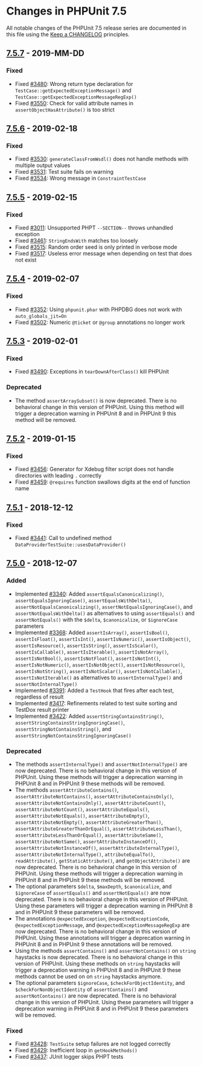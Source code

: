 # Changes in PHPUnit 7.5

All notable changes of the PHPUnit 7.5 release series are documented in this file using the [Keep a CHANGELOG](http://keepachangelog.com/) principles.

## [7.5.7] - 2019-MM-DD

### Fixed

* Fixed [#3480](https://github.com/sebastianbergmann/phpunit/issues/3480): Wrong return type declaration for `TestCase::getExpectedExceptionMessage()` and `TestCase::getExpectedExceptionMessageRegExp()`
* Fixed [#3550](https://github.com/sebastianbergmann/phpunit/issues/3550): Check for valid attribute names in `assertObjectHasAttribute()` is too strict

## [7.5.6] - 2019-02-18

### Fixed

* Fixed [#3530](https://github.com/sebastianbergmann/phpunit/issues/3530): `generateClassFromWsdl()` does not handle methods with multiple output values
* Fixed [#3531](https://github.com/sebastianbergmann/phpunit/issues/3531): Test suite fails on warning
* Fixed [#3534](https://github.com/sebastianbergmann/phpunit/pull/3534): Wrong message in `ConstraintTestCase`

## [7.5.5] - 2019-02-15

### Fixed

* Fixed [#3011](https://github.com/sebastianbergmann/phpunit/issues/3011): Unsupported PHPT `--SECTION--` throws unhandled exception
* Fixed [#3461](https://github.com/sebastianbergmann/phpunit/issues/3461): `StringEndsWith` matches too loosely
* Fixed [#3515](https://github.com/sebastianbergmann/phpunit/issues/3515): Random order seed is only printed in verbose mode
* Fixed [#3517](https://github.com/sebastianbergmann/phpunit/issues/3517): Useless error message when depending on test that does not exist

## [7.5.4] - 2019-02-07

### Fixed

* Fixed [#3352](https://github.com/sebastianbergmann/phpunit/issues/3352): Using `phpunit.phar` with PHPDBG does not work with `auto_globals_jit=On`
* Fixed [#3502](https://github.com/sebastianbergmann/phpunit/issues/3502): Numeric `@ticket` or `@group` annotations no longer work

## [7.5.3] - 2019-02-01

### Fixed

* Fixed [#3490](https://github.com/sebastianbergmann/phpunit/pull/3490): Exceptions in `tearDownAfterClass()` kill PHPUnit

### Deprecated

* The method `assertArraySubset()` is now deprecated. There is no behavioral change in this version of PHPUnit. Using this method will trigger a deprecation warning in PHPUnit 8 and in PHPUnit 9 this method will be removed.

## [7.5.2] - 2019-01-15

### Fixed

* Fixed [#3456](https://github.com/sebastianbergmann/phpunit/pull/3456): Generator for Xdebug filter script does not handle directories with leading `.` correctly
* Fixed [#3459](https://github.com/sebastianbergmann/phpunit/issues/3459): `@requires` function swallows digits at the end of function name

## [7.5.1] - 2018-12-12

### Fixed

* Fixed [#3441](https://github.com/sebastianbergmann/phpunit/issues/3441): Call to undefined method `DataProviderTestSuite::usesDataProvider()`

## [7.5.0] - 2018-12-07

### Added

* Implemented [#3340](https://github.com/sebastianbergmann/phpunit/issues/3340): Added `assertEqualsCanonicalizing()`, `assertEqualsIgnoringCase()`, `assertEqualsWithDelta()`, `assertNotEqualsCanonicalizing()`, `assertNotEqualsIgnoringCase()`, and `assertNotEqualsWithDelta()` as alternatives to using `assertEquals()` and `assertNotEquals()` with the `$delta`, `$canonicalize`, or `$ignoreCase` parameters
* Implemented [#3368](https://github.com/sebastianbergmann/phpunit/issues/3368): Added `assertIsArray()`, `assertIsBool()`, `assertIsFloat()`, `assertIsInt()`, `assertIsNumeric()`, `assertIsObject()`, `assertIsResource()`, `assertIsString()`, `assertIsScalar()`, `assertIsCallable()`, `assertIsIterable()`, `assertIsNotArray()`, `assertIsNotBool()`, `assertIsNotFloat()`, `assertIsNotInt()`, `assertIsNotNumeric()`, `assertIsNotObject()`, `assertIsNotResource()`, `assertIsNotString()`, `assertIsNotScalar()`, `assertIsNotCallable()`, `assertIsNotIterable()` as alternatives to `assertInternalType()` and `assertNotInternalType()`
* Implemented [#3391](https://github.com/sebastianbergmann/phpunit/issues/3391): Added a `TestHook` that fires after each test, regardless of result
* Implemented [#3417](https://github.com/sebastianbergmann/phpunit/pull/3417): Refinements related to test suite sorting and TestDox result printer
* Implemented [#3422](https://github.com/sebastianbergmann/phpunit/issues/3422): Added `assertStringContainsString()`, `assertStringContainsStringIgnoringCase()`, `assertStringNotContainsString()`, and `assertStringNotContainsStringIgnoringCase()`

### Deprecated

* The methods `assertInternalType()` and `assertNotInternalType()` are now deprecated. There is no behavioral change in this version of PHPUnit. Using these methods will trigger a deprecation warning in PHPUnit 8 and in PHPUnit 9 these methods will be removed.
* The methods `assertAttributeContains()`, `assertAttributeNotContains()`, `assertAttributeContainsOnly()`, `assertAttributeNotContainsOnly()`, `assertAttributeCount()`, `assertAttributeNotCount()`, `assertAttributeEquals()`, `assertAttributeNotEquals()`, `assertAttributeEmpty()`, `assertAttributeNotEmpty()`, `assertAttributeGreaterThan()`, `assertAttributeGreaterThanOrEqual()`, `assertAttributeLessThan()`, `assertAttributeLessThanOrEqual()`, `assertAttributeSame()`, `assertAttributeNotSame()`, `assertAttributeInstanceOf()`, `assertAttributeNotInstanceOf()`, `assertAttributeInternalType()`, `assertAttributeNotInternalType()`, `attributeEqualTo()`, `readAttribute()`, `getStaticAttribute()`, and `getObjectAttribute()` are now deprecated. There is no behavioral change in this version of PHPUnit. Using these methods will trigger a deprecation warning in PHPUnit 8 and in PHPUnit 9 these methods will be removed.
* The optional parameters `$delta`, `$maxDepth`, `$canonicalize`, and `$ignoreCase` of `assertEquals()` and `assertNotEquals()` are now deprecated. There is no behavioral change in this version of PHPUnit. Using these parameters will trigger a deprecation warning in PHPUnit 8 and in PHPUnit 9 these parameters will be removed.
* The annotations `@expectedException`, `@expectedExceptionCode`, `@expectedExceptionMessage`, and `@expectedExceptionMessageRegExp` are now deprecated. There is no behavioral change in this version of PHPUnit. Using these annotations will trigger a deprecation warning in PHPUnit 8 and in PHPUnit 9 these annotations will be removed.
* Using the methods `assertContains()` and `assertNotContains()` on `string` haystacks is now deprecated. There is no behavioral change in this version of PHPUnit. Using these methods on `string` haystacks will trigger a deprecation warning in PHPUnit 8 and in PHPUnit 9 these methods cannot be used on on `string` haystacks anymore.
* The optional parameters `$ignoreCase`, `$checkForObjectIdentity`, and `$checkForNonObjectIdentity` of `assertContains()` and `assertNotContains()` are now deprecated. There is no behavioral change in this version of PHPUnit. Using these parameters will trigger a deprecation warning in PHPUnit 8 and in PHPUnit 9 these parameters will be removed.

### Fixed

* Fixed [#3428](https://github.com/sebastianbergmann/phpunit/pull/3428): `TestSuite` setup failures are not logged correctly
* Fixed [#3429](https://github.com/sebastianbergmann/phpunit/pull/3429): Inefficient loop in `getHookMethods()`
* Fixed [#3437](https://github.com/sebastianbergmann/phpunit/pull/3437): JUnit logger skips PHPT tests

[7.5.7]: https://github.com/sebastianbergmann/phpunit/compare/7.5.6...7.5.7
[7.5.6]: https://github.com/sebastianbergmann/phpunit/compare/7.5.5...7.5.6
[7.5.5]: https://github.com/sebastianbergmann/phpunit/compare/7.5.4...7.5.5
[7.5.4]: https://github.com/sebastianbergmann/phpunit/compare/7.5.3...7.5.4
[7.5.3]: https://github.com/sebastianbergmann/phpunit/compare/7.5.2...7.5.3
[7.5.2]: https://github.com/sebastianbergmann/phpunit/compare/7.5.1...7.5.2
[7.5.1]: https://github.com/sebastianbergmann/phpunit/compare/7.5.0...7.5.1
[7.5.0]: https://github.com/sebastianbergmann/phpunit/compare/7.4.5...7.5.0

